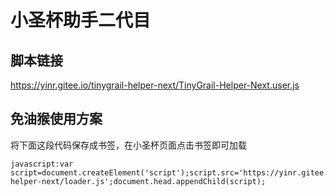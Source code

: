 # 小圣杯助手二代目

## 脚本链接

<https://yinr.gitee.io/tinygrail-helper-next/TinyGrail-Helper-Next.user.js>

## 免油猴使用方案

将下面这段代码保存成书签，在小圣杯页面点击书签即可加载

```
javascript:var script=document.createElement('script');script.src='https://yinr.gitee.io/tinygrail-helper-next/loader.js';document.head.appendChild(script);
```

